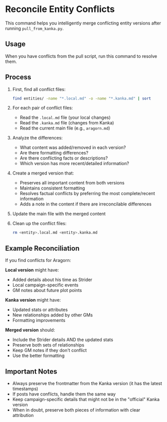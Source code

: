# Reconcile Entity Conflicts

This command helps you intelligently merge conflicting entity versions after running `pull_from_kanka.py`.

## Usage

When you have conflicts from the pull script, run this command to resolve them.

## Process

1. First, find all conflict files:
   ```bash
   find entities/ -name "*.local.md" -o -name "*.kanka.md" | sort
   ```

2. For each pair of conflict files:
   - Read the `.local.md` file (your local changes)
   - Read the `.kanka.md` file (changes from Kanka)
   - Read the current main file (e.g., `aragorn.md`)
   
3. Analyze the differences:
   - What content was added/removed in each version?
   - Are there formatting differences?
   - Are there conflicting facts or descriptions?
   - Which version has more recent/detailed information?

4. Create a merged version that:
   - Preserves all important content from both versions
   - Maintains consistent formatting
   - Resolves factual conflicts by preferring the most complete/recent information
   - Adds a note in the content if there are irreconcilable differences

5. Update the main file with the merged content

6. Clean up the conflict files:
   ```bash
   rm <entity>.local.md <entity>.kanka.md
   ```

## Example Reconciliation

If you find conflicts for Aragorn:

**Local version** might have:
- Added details about his time as Strider
- Local campaign-specific events
- GM notes about future plot points

**Kanka version** might have:
- Updated stats or attributes  
- New relationships added by other GMs
- Formatting improvements

**Merged version** should:
- Include the Strider details AND the updated stats
- Preserve both sets of relationships
- Keep GM notes if they don't conflict
- Use the better formatting

## Important Notes

- Always preserve the frontmatter from the Kanka version (it has the latest timestamps)
- If posts have conflicts, handle them the same way
- Keep campaign-specific details that might not be in the "official" Kanka version
- When in doubt, preserve both pieces of information with clear attribution